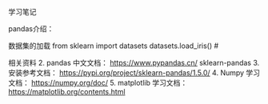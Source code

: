 学习笔记

pandas介绍：

数据集的加载
from sklearn import datasets
datasets.load_iris() #

相关资料
2. pandas 中文文档：
https://www.pypandas.cn/
sklearn-pandas
3. 安装参考文档：
https://pypi.org/project/sklearn-pandas/1.5.0/
4. Numpy 学习文档：
https://numpy.org/doc/
5. matplotlib 学习文档：
https://matplotlib.org/contents.html 
